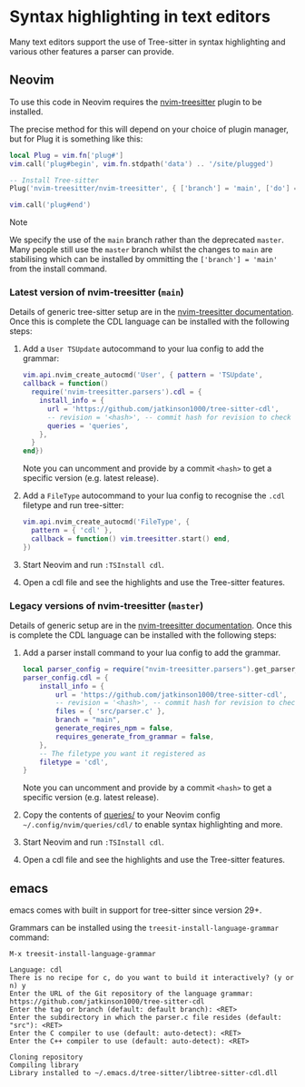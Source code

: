 # Syntax highlighting in text editors

Many text editors support the use of Tree-sitter in syntax highlighting and various
other features a parser can provide.


## Neovim

To use this code in Neovim requires the
[nvim-treesitter](https://github.com/nvim-treesitter/nvim-treesitter/tree/main)
plugin to be installed.

The precise method for this will depend on your choice of plugin manager, but for Plug it is something like this:
```lua
local Plug = vim.fn['plug#']
vim.call('plug#begin', vim.fn.stdpath('data') .. '/site/plugged')

-- Install Tree-sitter
Plug('nvim-treesitter/nvim-treesitter', { ['branch'] = 'main', ['do'] = ':TSUpdate' })  -- TreeSitter

vim.call('plug#end')
```

> [!NOTE]  
> We specify the use of the `main` branch rather than the deprecated `master`.
> Many people still use the `master` branch whilst the changes to `main`
> are stabilising which can be installed by ommitting the `['branch'] = 'main'`
> from the install command.

### Latest version of nvim-treesitter (`main`)

Details of generic tree-sitter setup are in the
[nvim-treesitter documentation](https://github.com/nvim-treesitter/nvim-treesitter/tree/main?tab=readme-ov-file#setup).
Once this is complete the CDL language can be installed with the following steps:

1. Add a `User TSUpdate` autocommand to your lua config to add the grammar:
   ```lua
   vim.api.nvim_create_autocmd('User', { pattern = 'TSUpdate',
   callback = function()
     require('nvim-treesitter.parsers').cdl = {
       install_info = {
         url = 'https://github.com/jatkinson1000/tree-sitter-cdl',
         -- revision = '<hash>', -- commit hash for revision to check out
         queries = 'queries',
       },
     }
   end})
   ```
   Note you can uncomment and provide by a commit `<hash>` to get a specific
   version (e.g. latest release).

2. Add a `FileType` autocommand to your lua config to recognise the `.cdl`
   filetype and run tree-sitter:
   ```lua
   vim.api.nvim_create_autocmd('FileType', {
     pattern = { 'cdl' },
     callback = function() vim.treesitter.start() end,
   })
   ```

3. Start Neovim and run `:TSInstall cdl`.

4. Open a cdl file and see the highlights and use the Tree-sitter features.

### Legacy versions of nvim-treesitter (`master`)

Details of generic setup are in the
[nvim-treesitter documentation](https://github.com/nvim-treesitter/nvim-treesitter/tree/master).
Once this is complete the CDL language can be installed with the following steps:

1. Add a parser install command to your lua config to add the grammar.
   ```lua
   local parser_config = require("nvim-treesitter.parsers").get_parser_configs()
   parser_config.cdl = {
       install_info = {
           url = 'https://github.com/jatkinson1000/tree-sitter-cdl',
           -- revision = '<hash>', -- commit hash for revision to check out
           files = { 'src/parser.c' },
           branch = "main",
           generate_reqires_npm = false,
           requires_generate_from_grammar = false,
       },
       -- The filetype you want it registered as
       filetype = 'cdl',
   }
   ```
   Note you can uncomment and provide by a commit `<hash>` to get a specific
   version (e.g. latest release).

2. Copy the contents of
   [queries/](https://github.com/jatkinson1000/tree-sitter-cdl/tree/main/queries)
   to your Neovim config `~/.config/nvim/queries/cdl/` to enable syntax
   highlighting and more.

3. Start Neovim and run `:TSInstall cdl`.

4. Open a cdl file and see the highlights and use the Tree-sitter features.


## emacs

emacs comes with built in support for tree-sitter since version 29+.

Grammars can be installed using the `treesit-install-language-grammar` command:
```
M-x treesit-install-language-grammar

Language: cdl
There is no recipe for c, do you want to build it interactively? (y or n) y
Enter the URL of the Git repository of the language grammar: https://github.com/jatkinson1000/tree-sitter-cdl
Enter the tag or branch (default: default branch): <RET>
Enter the subdirectory in which the parser.c file resides (default: "src"): <RET>
Enter the C compiler to use (default: auto-detect): <RET>
Enter the C++ compiler to use (default: auto-detect): <RET>

Cloning repository
Compiling library
Library installed to ~/.emacs.d/tree-sitter/libtree-sitter-cdl.dll
```
